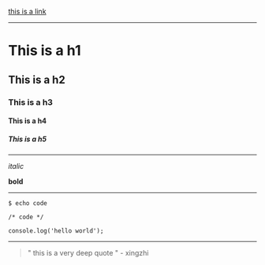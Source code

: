 [this is a link](/)

---

# This is a h1
## This is a h2
### This is a h3
#### This is a h4
##### This is a h5


---

*italic*

**bold**

---

`$ echo code`

```
/* code */

console.log('hello world');
```

---

> " this is a very deep quote " - xingzhi